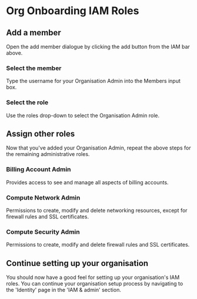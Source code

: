 # Org Onboarding IAM Roles

## Add a member

Open the add member dialogue by clicking the
<walkthrough-spotlight-pointer spotlightid="iam-add-member">
  add button
</walkthrough-spotlight-pointer> from the IAM
bar above.

### Select the member

Type the username for your Organisation Admin into the
Members input box.

### Select the role

Use the roles drop-down to select the Organisation Admin
role.

## Assign other roles

Now that you've added your Organisation Admin, repeat
the above steps for the remaining administrative roles.

### Billing Account Admin

Provides access to see and manage all aspects of billing
accounts.

### Compute Network Admin

Permissions to create, modify and delete networking
resources, except for firewall rules and SSL certificates.

### Compute Security Admin

Permissions to create, modify and delete firewall rules
and SSL certificates.

## Continue setting up your organisation

You should now have a good feel for setting up your
organisation's IAM roles. You can continue your
organisation setup process by navigating to the
'Identity' page in the 'IAM & admin' section.

<walkthrough-menu-navigation sectionid="IAM_ADMIN_SECTION"></walkthrough-menu-navigation>

